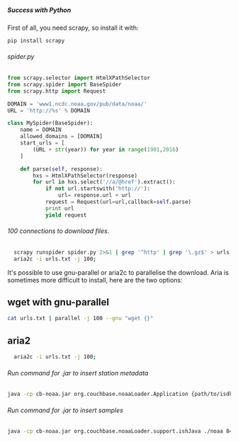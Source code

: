 ##### Success with Python

First of all, you need scrapy, so install it with:

````bash
pip install scrapy
````

###### spider.py
````python
from scrapy.selector import HtmlXPathSelector
from scrapy.spider import BaseSpider
from scrapy.http import Request

DOMAIN = 'www1.ncdc.noaa.gov/pub/data/noaa/'
URL = 'http://%s' % DOMAIN

class MySpider(BaseSpider):
    name = DOMAIN
    allowed_domains = [DOMAIN]
    start_urls = [
        (URL + str(year)) for year in range(1901,2016)
    ]

    def parse(self, response):
        hxs = HtmlXPathSelector(response)
        for url in hxs.select('//a/@href').extract():
            if not url.startswith('http://'):
                url= response.url + url
            request = Request(url=url,callback=self.parse)
            print url
            yield request
````

###### 100 connections to download files.
````bash
  scrapy runspider spider.py 2>&1 | grep '^http' | grep '\.gz$' > urls.txt;
  aria2c -i urls.txt -j 100;
````

It's possible to use gnu-parallel or aria2c to parallelise the download. Aria is sometimes more difficult to install, here are the two options:

## wget with gnu-parallel
````bash
cat urls.txt | parallel -j 100 --gnu "wget {}"
````

## aria2
````bash
  aria2c -i urls.txt -j 100;
````

###### Run command for .jar to insert station metadata
````bash
java -cp cb-noaa.jar org.couchbase.noaaLoader.Application {path/to/isdhistory.csv} {CLUSTERIP} {BUCKET}
````

###### Run command for .jar to insert samples
````bash
java -cp cb-noaa.jar org.couchbase.noaaLoader.support.ishJava ./noaa 84.40.63.62 > cb_upload_log.txt &
````